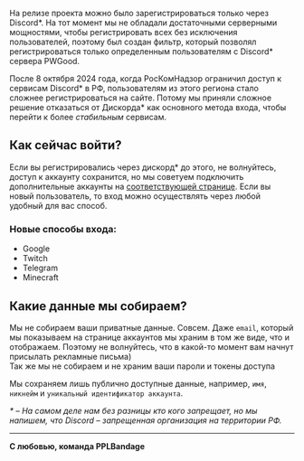 На релизе проекта можно было зарегистрироваться только через Discord*. На тот момент мы не обладали достаточными серверными мощностями, чтобы регистрировать всех без исключения пользователей, поэтому был создан фильтр, который позволял регистрироваться только определенным пользователям с Discord* сервера PWGood.    

После 8 октября 2024 года, когда РосКомНадзор ограничил доступ к сервисам Discord* в РФ, пользователям из этого региона стало сложнее регистрироваться на сайте. Потому мы приняли сложное решение отказаться от Дискорда* как основного метода входа, чтобы перейти к более *стабильным* сервисам.

## Как сейчас войти?
Если вы регистрировались через дискорд* до этого, не волнуйтесь, доступ к аккаунту сохранится, но мы советуем подключить дополнительные аккаунты на [соответствующей странице](/me/accounts). Если вы новый пользователь, то вход можно осуществлять через любой удобный для вас способ.

### Новые способы входа:
- Google
- Twitch
- Telegram
- Minecraft

## Какие данные мы собираем?
Мы не собираем ваши приватные данные. Совсем. Даже `email`, который мы показываем на странице аккаунтов мы храним в том же виде, что и отображаем. Поэтому не волнуйтесь, что в какой-то момент вам начнут присылать рекламные письма)  
Так же мы не собираем и не храним ваши пароли и токены доступа

Мы сохраняем лишь публично доступные данные, например, `имя`, `никнейм` и `уникальный идентификатор аккаунта`.

*\* – На самом деле нам без разницы кто кого запрещает, но мы напишем, что Discord – запрещенная организация на территории РФ.*

---
**С любовью, команда PPLBandage** <Emote name="peepoLove"></Emote>